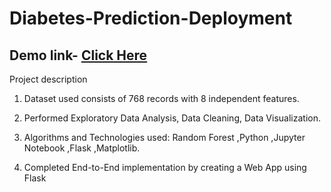 # Diabetes-Prediction-Deployment
## Demo link- [Click Here](https://diabetes-prediction-deploy.herokuapp.com)

Project description

1. Dataset used consists of 768 records with 8 independent features.

2. Performed Exploratory Data Analysis, Data Cleaning, Data Visualization.

3. Algorithms and Technologies used: Random Forest ,Python ,Jupyter Notebook ,Flask ,Matplotlib.

4. Completed End-to-End implementation by creating a Web App using Flask
